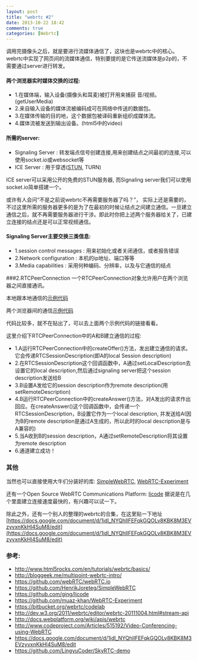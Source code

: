 ```yaml
---
layout: post
title: "webrtc #2"
date: 2013-10-22 18:42
comments: true
categories: [Webrtc]
---
```


调用完摄像头之后，就是要进行流媒体通信了，这块也是webrtc中的核心。webrtc中实现了网页间的流媒体通信，特别要提的是它传送流媒体是p2p的，不需要通过server进行转发。

#### 两个浏览器实时媒体交换的过程:
* 1.在媒体端，输入设备(摄像头和耳麦)被打开用来捕获 音/视频。(getUserMedia)
* 2.来自输入设备的媒体流被编码成可在网络中传送的数据包。
* 3.在媒体传输的目的地，这个数据包被译码重新组织成媒体流。
* 4.媒体流被发送到输出设备。(html5中的video)

#### 所需的server:
* Signaling Server :  转发端点信号创建连接,用来创建结点之间最初的连接,可以使用socket.io或websocket等
* ICE Server       :  用于穿透([STUN](http://baike.baidu.com/link?url=9o6d67jEENjKpNfg9q2rlwEOMJg1XHhwJszVhDdJSH5bpciy8QbHnnEpn5kw_yfa), TURN)

<!-- more -->

ICE server可以采用公开的免费的STUN服务器, 而Signaling server我们可以使用socket.io简单搭建一个。

或许有人会问“不是之前说webrtc不再需要服务器了吗？”， 实际上还是需要的，不过这里所需的服务器更多的是为了在最初的时候让结点之间建立通信。一旦建立通信之后，就不再需要服务器进行干涉。即此时你把上述两个服务器给关了，已建立连接的结点还是可以正常视频通信。

#### Signaling Server主要交换三类信息:
* 1.session control messages : 用来初始化或者关闭通信，或者报告错误
* 2.Network configuration    : 本机的ip地址、端口等等
* 3.Media capabilities       : 采用何种编码、分辨率，以及与它通信的结点

###2.RTCPeerConnection
一个RTCPeerConnection对象允许用户在两个浏览器之间直接通讯。

本地跟本地通信的[示例代码](https://github.com/lashare/webRTC-example/blob/master/example2/index.html)

两个浏览器间的通信[示例代码](https://github.com/lashare/webRTC-example/tree/master/example3)

代码比较多，就不在贴出了，可以去上面两个示例代码的链接看看。

这里介绍下RTCPeerConnection中的A和B建立通信的过程:

* 1.A运行RTCPeerConnection中的createOffer()方法，发出建立通信的请求。它会传递RTCSessionDescription(即A的local Session description)
* 2.在RTCSessionDescription这个回调函数中，A通过setLocalDescription去设置它的local description,然后通过signaling server把这个session description发送给B
* 3.B设置A发给它的session description作为remote description(用setRemoteDescription)
* 4.B运行RTCPeerConnection中的createAnswer()方法，对A发出的请求作出回应。在createAnswer()这个回调函数中，会传递一个RTCSessionDescription，B设置它作为一个local description, 并发送给A(因为B的remote description是通过A生成的，所以此时的local description是与A兼容的)
* 5.当A收到B的session description，A通过setRemoteDescription将其设置为remote description
* 6.通道建立成功！

### 其他
当然也可以直接使用大牛们分装好的库: [SimpleWebRTC](https://github.com/HenrikJoreteg/SimpleWebRTC), [WebRTC-Experiment](https://github.com/muaz-khan/WebRTC-Experiment)

还有一个Open Source WebRTC Communications Platform: [licode](https://github.com/ging/licode) 据说是在几个里面建立连接速度最快的，有兴趣可以试一下。

除此之外，还有一个别人的整理的webrtc的合集，在这里贴一下地址[https://docs.google.com/document/d/1idl_NYQhllFEFqkGQOLv8KBK8M3EVzyvxnKkHl4SuM8/edit](https://docs.google.com/document/d/1idl_NYQhllFEFqkGQOLv8KBK8M3EVzyvxnKkHl4SuM8/edit)

### 参考:
* http://www.html5rocks.com/en/tutorials/webrtc/basics/
* http://bloggeek.me/multipoint-webrtc-intro/
* https://github.com/webRTC/webRTC.io
* https://github.com/HenrikJoreteg/SimpleWebRTC
* https://github.com/ging/licode
* https://github.com/muaz-khan/WebRTC-Experiment
* https://bitbucket.org/webrtc/codelab
* http://dev.w3.org/2011/webrtc/editor/webrtc-20111004.html#stream-api
* http://docs.webplatform.org/wiki/apis/webrtc
* http://www.codeproject.com/Articles/515192/Video-Conferencing-using-WebRTC
* https://docs.google.com/document/d/1idl_NYQhllFEFqkGQOLv8KBK8M3EVzyvxnKkHl4SuM8/edit
* https://github.com/LingyuCoder/SkyRTC-demo
